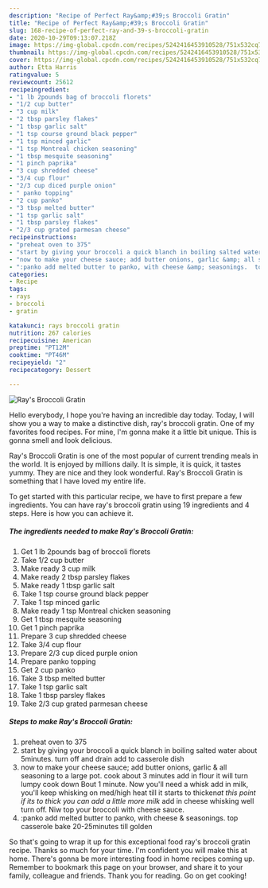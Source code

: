 ```yaml
---
description: "Recipe of Perfect Ray&amp;#39;s Broccoli Gratin"
title: "Recipe of Perfect Ray&amp;#39;s Broccoli Gratin"
slug: 168-recipe-of-perfect-ray-and-39-s-broccoli-gratin
date: 2020-10-29T09:13:07.218Z
image: https://img-global.cpcdn.com/recipes/5242416453910528/751x532cq70/rays-broccoli-gratin-recipe-main-photo.jpg
thumbnail: https://img-global.cpcdn.com/recipes/5242416453910528/751x532cq70/rays-broccoli-gratin-recipe-main-photo.jpg
cover: https://img-global.cpcdn.com/recipes/5242416453910528/751x532cq70/rays-broccoli-gratin-recipe-main-photo.jpg
author: Etta Harris
ratingvalue: 5
reviewcount: 25612
recipeingredient:
- "1 lb 2pounds bag of broccoli florets"
- "1/2 cup butter"
- "3 cup milk"
- "2 tbsp parsley flakes"
- "1 tbsp garlic salt"
- "1 tsp course ground black pepper"
- "1 tsp minced garlic"
- "1 tsp Montreal chicken seasoning"
- "1 tbsp mesquite seasoning"
- "1 pinch paprika"
- "3 cup shredded cheese"
- "3/4 cup flour"
- "2/3 cup diced purple onion"
- " panko topping"
- "2 cup panko"
- "3 tbsp melted butter"
- "1 tsp garlic salt"
- "1 tbsp parsley flakes"
- "2/3 cup grated parmesan cheese"
recipeinstructions:
- "preheat oven to 375"
- "start by giving your broccoli a quick blanch in boiling salted water about 5minutes. turn off and drain add to casserole dish"
- "now to make your cheese sauce; add butter onions, garlic &amp; all seasoning to a large pot. cook about 3 minutes add in flour it will turn lumpy cook down Bout 1 minute. Now you&#39;ll need a whisk add in milk, you&#39;ll keep whisking on med/high heat till it starts to thicken*at this point if its to thick you can add a little more milk* add in cheese whisking well turn off. Niw top your broccoli with cheese sauce."
- ":panko add melted butter to panko, with cheese &amp; seasonings.  top casserole bake 20-25minutes till golden"
categories:
- Recipe
tags:
- rays
- broccoli
- gratin

katakunci: rays broccoli gratin 
nutrition: 267 calories
recipecuisine: American
preptime: "PT12M"
cooktime: "PT46M"
recipeyield: "2"
recipecategory: Dessert

---
```



![Ray&#39;s Broccoli Gratin](https://img-global.cpcdn.com/recipes/5242416453910528/751x532cq70/rays-broccoli-gratin-recipe-main-photo.jpg)

Hello everybody, I hope you're having an incredible day today. Today, I will show you a way to make a distinctive dish, ray&#39;s broccoli gratin. One of my favorites food recipes. For mine, I'm gonna make it a little bit unique. This is gonna smell and look delicious.

Ray&#39;s Broccoli Gratin is one of the most popular of current trending meals in the world. It is enjoyed by millions daily. It is simple, it is quick, it tastes yummy. They are nice and they look wonderful. Ray&#39;s Broccoli Gratin is something that I have loved my entire life.




To get started with this particular recipe, we have to first prepare a few ingredients. You can have ray&#39;s broccoli gratin using 19 ingredients and 4 steps. Here is how you can achieve it.

<!--inarticleads1-->

##### The ingredients needed to make Ray&#39;s Broccoli Gratin:

1. Get 1 lb 2pounds bag of broccoli florets
1. Take 1/2 cup butter
1. Make ready 3 cup milk
1. Make ready 2 tbsp parsley flakes
1. Make ready 1 tbsp garlic salt
1. Take 1 tsp course ground black pepper
1. Take 1 tsp minced garlic
1. Make ready 1 tsp Montreal chicken seasoning
1. Get 1 tbsp mesquite seasoning
1. Get 1 pinch paprika
1. Prepare 3 cup shredded cheese
1. Take 3/4 cup flour
1. Prepare 2/3 cup diced purple onion
1. Prepare  panko topping
1. Get 2 cup panko
1. Take 3 tbsp melted butter
1. Take 1 tsp garlic salt
1. Take 1 tbsp parsley flakes
1. Take 2/3 cup grated parmesan cheese




<!--inarticleads2-->

##### Steps to make Ray&#39;s Broccoli Gratin:

1. preheat oven to 375
1. start by giving your broccoli a quick blanch in boiling salted water about 5minutes. turn off and drain add to casserole dish
1. now to make your cheese sauce; add butter onions, garlic &amp; all seasoning to a large pot. cook about 3 minutes add in flour it will turn lumpy cook down Bout 1 minute. Now you&#39;ll need a whisk add in milk, you&#39;ll keep whisking on med/high heat till it starts to thicken*at this point if its to thick you can add a little more milk* add in cheese whisking well turn off. Niw top your broccoli with cheese sauce.
1. :panko add melted butter to panko, with cheese &amp; seasonings.  top casserole bake 20-25minutes till golden




So that's going to wrap it up for this exceptional food ray&#39;s broccoli gratin recipe. Thanks so much for your time. I'm confident you will make this at home. There's gonna be more interesting food in home recipes coming up. Remember to bookmark this page on your browser, and share it to your family, colleague and friends. Thank you for reading. Go on get cooking!
